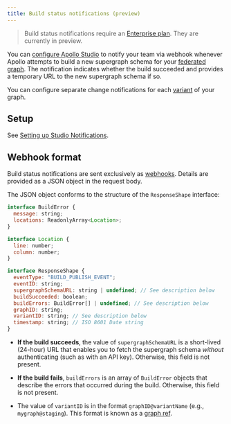 ```yaml
---
title: Build status notifications (preview)
---
```


> Build status notifications require an [Enterprise plan](https://www.apollographql.com/pricing/). They are currently in preview.

You can [configure Apollo Studio](./notification-setup) to notify your team via webhook whenever Apollo attempts to build a new supergraph schema for your [federated graph](/federation/). The notification indicates whether the build succeeded and provides a temporary URL to the new supergraph schema if so.

You can configure separate change notifications for each [variant](./org/graphs/#variants) of your graph.

## Setup

See [Setting up Studio Notifications](./notification-setup).

## Webhook format

Build status notifications are sent exclusively as [webhooks](./notification-setup/#custom-webhooks-enterprise-only). Details are provided as a JSON object in the request body.

The JSON object conforms to the structure of the `ResponseShape` interface:

```javascript
interface BuildError {
  message: string;
  locations: ReadonlyArray<Location>;
}

interface Location {
  line: number;
  column: number;
}

interface ResponseShape {
  eventType: "BUILD_PUBLISH_EVENT";
  eventID: string;
  supergraphSchemaURL: string | undefined; // See description below
  buildSucceeded: boolean;
  buildErrors: BuildError[] | undefined; // See description below
  graphID: string;
  variantID: string; // See description below
  timestamp: string; // ISO 8601 Date string
}
```

- **If the build succeeds**, the value of `supergraphSchemaURL` is a short-lived (24-hour) URL that enables you to fetch the supergraph schema _without_ authenticating (such as with an API key). Otherwise, this field is not present.

- **If the build fails**, `buildErrors` is an array of `BuildError` objects that describe the errors that occurred during the build. Otherwise, this field is not present.

- The value of `variantID` is in the format `graphID@variantName` (e.g., `mygraph@staging`). This format is known as a [graph ref](/rover/conventions/#graph-refs).
